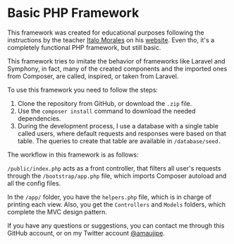 # Basic PHP Framework
This framework was created for educational purposes following the 
instructions by the teacher [Italo Morales](https://github.com/italomoralesf/italomoralesf.github.io)
on his [website](https://rimorsoft.com). 
Even tho, it's a completely functional PHP framework, but still basic.

This framework tries to imitate the behavior of frameworks like Laravel and 
Symphony, in fact, many of the created components and the imported ones from 
Composer, are called, inspired, or taken from Laravel.

To use this framework you need to follow the steps:
1. Clone the repository from GitHub, or download the `.zip` file. 
2. Use the `composer install` command to download the needed dependencies. 
3. During the development process, I use a database with a single table 
   called users, where default requests and responses were based on that 
   table. The queries to create that table are available in `/database/seed.`

The workflow in this framework is as follows:

`/public/index.php` acts as a front controller, that filters all user's 
requests through the `/bootstrap/app.php` file, which imports Composer 
autoload and all the config files. 

In the `/app/` folder, you have the `helpers.php` file, which is in charge 
of printing each view. Also, you get the `Controllers` and `Models` folders, 
which complete the MVC design pattern.

If you have any questions or suggestions, you can contact me through this 
GitHub account, or on my Twitter account [@amaujipe](https://twitter.com/amaujipe).